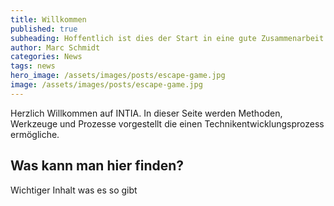 ```yaml
---
title: Willkommen
published: true
subheading: Hoffentlich ist dies der Start in eine gute Zusammenarbeit
author: Marc Schmidt
categories: News
tags: news
hero_image: /assets/images/posts/escape-game.jpg
image: /assets/images/posts/escape-game.jpg
---
```


Herzlich Willkommen auf INTIA. In dieser Seite werden Methoden, Werkzeuge und Prozesse vorgestellt die einen Technikentwicklungsprozess ermögliche.

## Was kann man hier finden?
Wichtiger Inhalt was es so gibt